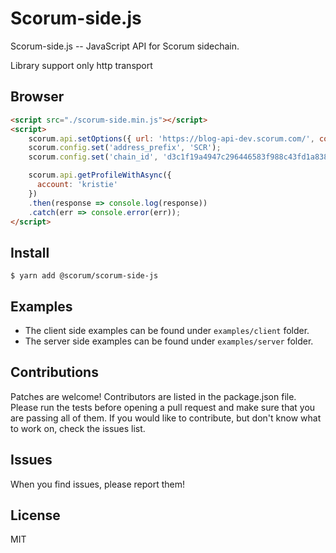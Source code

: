 # Scorum-side.js
Scorum-side.js -- JavaScript API for Scorum sidechain.

Library support only http transport

## Browser
```html
<script src="./scorum-side.min.js"></script>
<script>
    scorum.api.setOptions({ url: 'https://blog-api-dev.scorum.com/', convert_url: 'https://converter-dev.scorum.com/' });
    scorum.config.set('address_prefix', 'SCR');
    scorum.config.set('chain_id', 'd3c1f19a4947c296446583f988c43fd1a83818fabaf3454a0020198cb361ebd2');

    scorum.api.getProfileWithAsync({
      account: 'kristie'
    })
    .then(response => console.log(response))
    .catch(err => console.error(err));
</script>
```

## Install
```
$ yarn add @scorum/scorum-side-js
```
## Examples
* The client side examples can be found under `examples/client` folder.
* The server side examples can be found under `examples/server` folder.

## Contributions
Patches are welcome! Contributors are listed in the package.json file. Please run the tests before opening a pull request and make sure that you are passing all of them. If you would like to contribute, but don't know what to work on, check the issues list.

## Issues
When you find issues, please report them!

## License
MIT
